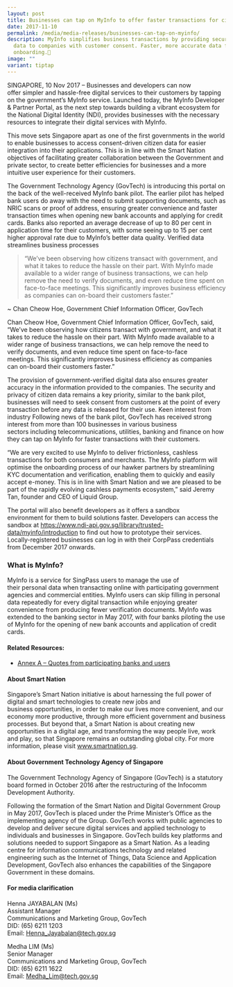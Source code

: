 ```yaml
---
layout: post
title: Businesses can tap on MyInfo to offer faster transactions for citizens
date: 2017-11-10
permalink: /media/media-releases/businesses-can-tap-on-myinfo/
description: MyInfo simplifies business transactions by providing secure digital
  data to companies with customer consent. Faster, more accurate data for
  onboarding.🚀
image: ""
variant: tiptap
---
```

<p>SINGAPORE, 10 Nov 2017 – Businesses and developers can now offer&nbsp;simpler&nbsp;and
hassle-free digital services&nbsp;to their customers&nbsp;by tapping on
the government’s MyInfo service.&nbsp;Launched today, the MyInfo Developer
&amp; Partner Portal, as the next step towards building a vibrant ecosystem
for the National Digital Identity (NDI), provides businesses with the necessary
resources to integrate their digital services with MyInfo.</p>
<p>This move sets Singapore apart as one of the first governments in the
world to enable businesses to access consent-driven citizen data for easier
integration into their applications.&nbsp;This is in line&nbsp;with the
Smart Nation objectives of facilitating greater collaboration between the
Government and private&nbsp;sector,&nbsp;to create better efficiencies
for businesses and a more intuitive user experience for their customers.</p>
<p>The Government Technology Agency (GovTech) is introducing this portal
on the back of the well-received MyInfo bank pilot. The earlier pilot has
helped bank users&nbsp;do away with&nbsp;the need to submit supporting
documents, such as NRIC scans or proof of address, ensuring greater convenience
and faster transaction times when opening new bank accounts and applying
for credit cards. Banks also reported an average decrease of up to 80 per
cent in application time for their customers, with some seeing up to 15
per cent higher approval rate due to MyInfo’s better data quality. Verified
data streamlines business&nbsp;processes</p>
<blockquote>
<p>“We’ve been observing how citizens transact with&nbsp;government,&nbsp;and
what it takes to reduce the hassle on their part. With MyInfo made available
to a wider range of business transactions, we can help remove the need
to verify&nbsp;documents,&nbsp;and even reduce time spent on face-to-face
meetings.&nbsp;This&nbsp;significantly improves business efficiency as
companies can&nbsp;on-board&nbsp;their customers faster.”</p>
</blockquote>
<p>~ Chan Cheow Hoe, Government Chief Information Officer, GovTech</p>
<p>Chan Cheow Hoe, Government Chief Information Officer, GovTech, said, “We’ve
been observing how citizens transact with&nbsp;government,&nbsp;and what
it takes to reduce the hassle on their part. With MyInfo made available
to a wider range of business transactions, we can help remove the need
to verify&nbsp;documents,&nbsp;and even reduce time spent on face-to-face
meetings.&nbsp;This&nbsp;significantly improves business efficiency as
companies can&nbsp;on-board&nbsp;their customers faster.”</p>
<p>The provision of&nbsp;government-verified digital data also ensures greater
accuracy in the information provided to the companies. The security and
privacy of citizen data remains a&nbsp;key&nbsp;priority, similar&nbsp;to
the bank pilot, businesses will need to seek consent from customers at
the point of every transaction before any data&nbsp;is released&nbsp;for
their use. Keen interest from industry Following news of the bank pilot,
GovTech has received strong interest from more than 100 businesses in various
business sectors&nbsp;including&nbsp;telecommunications, utilities, banking
and finance&nbsp;on&nbsp;how they can tap on MyInfo for faster transactions
with their customers.</p>
<p>“We are very excited to use MyInfo to deliver frictionless, cashless transactions
for&nbsp;both&nbsp;consumers and merchants. The MyInfo platform will optimise
the&nbsp;onboarding&nbsp;process of our hawker partners by streamlining
KYC documentation and verification, enabling them to quickly and easily
accept e-money. This is in line with Smart Nation&nbsp;and&nbsp;we are
pleased to be part of the rapidly evolving cashless payments ecosystem,”
said Jeremy Tan, founder and CEO of Liquid Group.</p>
<p>The portal will also benefit developers as it offers a sandbox environment&nbsp;for
them&nbsp;to build solutions faster. Developers can access the sandbox
at&nbsp;<a href="https://www.ndi-api.gov.sg/library/trusted-data/myinfo/introduction" rel="noopener noreferrer nofollow" target="_blank">https://www.ndi-api.gov.sg/library/trusted-data/myinfo/introduction</a>&nbsp;to
find out how to prototype their services. Locally-registered businesses
can log in with their CorpPass credentials from December 2017 onwards.</p>
<h3>What is MyInfo?</h3>
<p>MyInfo is a service for SingPass users to manage the use of their&nbsp;personal&nbsp;data
when transacting online with participating government agencies and commercial
entities. MyInfo users can skip filling in personal data repeatedly for
every digital transaction while enjoying greater convenience from producing
fewer verification documents.&nbsp;MyInfo was extended to the banking sector
in May 2017, with four banks piloting&nbsp;the use of MyInfo for the opening
of&nbsp;new bank accounts and&nbsp;application of&nbsp;credit cards.</p>
<h4>Related Resources:</h4>
<ul data-tight="true" class="tight">
<li>
<p><a href="/files/media/media-releases/2017/Annex_A___Quotes_from_participating_banks_and_users.pdf" rel="noopener noreferrer nofollow" target="_blank">Annex A – Quotes from participating banks and users</a>
</p>
</li>
</ul>
<h4>About Smart Nation</h4>
<p>Singapore’s Smart Nation initiative is about harnessing the full power
of digital and&nbsp;smart&nbsp;technologies to create new jobs and business&nbsp;opportunities,
in order&nbsp;to&nbsp;make our lives more&nbsp;convenient, and our economy
more&nbsp;productive, through more efficient government and business processes.
But beyond that, a Smart Nation is about creating new opportunities in
a digital&nbsp;age, and transforming the way&nbsp;people live, work and&nbsp;play,&nbsp;so&nbsp;that&nbsp;Singapore
remains an outstanding global city.&nbsp;For more information, please visit
<a href="https://www.ndi-api.gov.sg/library/trusted-data/myinfo/introduction" rel="noopener noreferrer nofollow" target="_blank">www.smartnation.sg</a>.</p>
<h4>About Government Technology Agency of Singapore</h4>
<p>The Government Technology Agency of Singapore (GovTech) is a statutory
board formed in October 2016 after the restructuring of the Infocomm Development
Authority.</p>
<p>Following the formation of the Smart Nation and Digital Government Group
in May 2017, GovTech&nbsp;is placed&nbsp;under the Prime Minister’s Office
as the implementing agency of the Group. GovTech works with public agencies
to develop and deliver secure digital services and applied technology to
individuals and businesses in Singapore. GovTech builds key platforms and
solutions&nbsp;needed&nbsp;to support Singapore as a Smart Nation. As a
leading centre for information communications technology and related engineering&nbsp;such&nbsp;as
the Internet of Things, Data Science and Application Development, GovTech
also enhances the capabilities of the Singapore Government in these domains.</p>
<h4>For media clarification</h4>
<p>Henna JAYABALAN (Ms)
<br>Assistant Manager
<br>Communications and Marketing Group, GovTech
<br>DID: (65) 6211 1203
<br>Email: <a href="https://www.ndi-api.gov.sg/library/trusted-data/myinfo/introduction" rel="noopener noreferrer nofollow" target="_blank">Henna_Jayabalan@tech.gov.sg</a>
</p>
<p>Medha LIM (Ms)
<br>Senior Manager
<br>Communications and Marketing Group, GovTech
<br>DID: (65) 6211 1622
<br>Email: <a href="https://www.ndi-api.gov.sg/library/trusted-data/myinfo/introduction" rel="noopener noreferrer nofollow" target="_blank">Medha_Lim@tech.gov.sg</a>
</p>
<p></p>